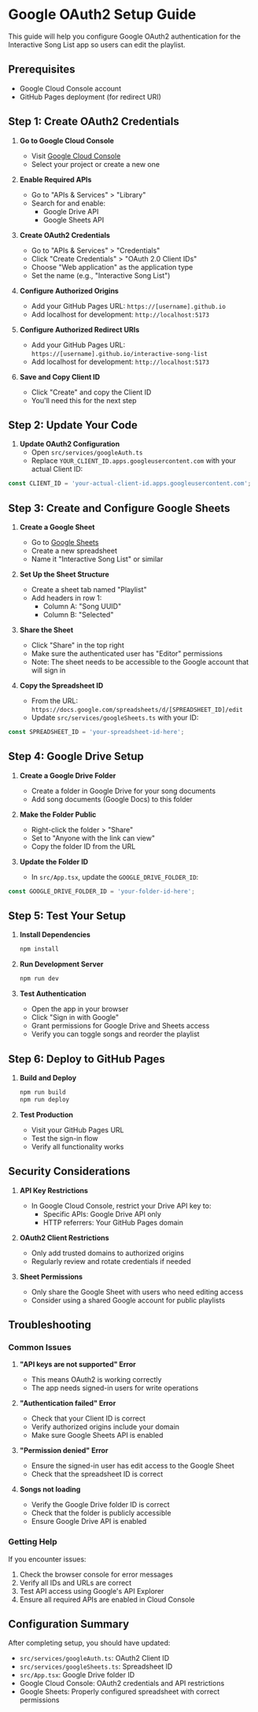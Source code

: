 # Google OAuth2 Setup Guide

This guide will help you configure Google OAuth2 authentication for the Interactive Song List app so users can edit the playlist.

## Prerequisites

- Google Cloud Console account
- GitHub Pages deployment (for redirect URI)

## Step 1: Create OAuth2 Credentials

1. **Go to Google Cloud Console**
   - Visit [Google Cloud Console](https://console.cloud.google.com/)
   - Select your project or create a new one

2. **Enable Required APIs**
   - Go to "APIs & Services" > "Library"
   - Search for and enable:
     - Google Drive API
     - Google Sheets API

3. **Create OAuth2 Credentials**
   - Go to "APIs & Services" > "Credentials"
   - Click "Create Credentials" > "OAuth 2.0 Client IDs"
   - Choose "Web application" as the application type
   - Set the name (e.g., "Interactive Song List")

4. **Configure Authorized Origins**
   - Add your GitHub Pages URL: `https://[username].github.io`
   - Add localhost for development: `http://localhost:5173`

5. **Configure Authorized Redirect URIs**
   - Add your GitHub Pages URL: `https://[username].github.io/interactive-song-list`
   - Add localhost for development: `http://localhost:5173`

6. **Save and Copy Client ID**
   - Click "Create" and copy the Client ID
   - You'll need this for the next step

## Step 2: Update Your Code

1. **Update OAuth2 Configuration**
   - Open `src/services/googleAuth.ts`
   - Replace `YOUR_CLIENT_ID.apps.googleusercontent.com` with your actual Client ID:

```typescript
const CLIENT_ID = 'your-actual-client-id.apps.googleusercontent.com';
```

## Step 3: Create and Configure Google Sheets

1. **Create a Google Sheet**
   - Go to [Google Sheets](https://sheets.google.com/)
   - Create a new spreadsheet
   - Name it "Interactive Song List" or similar

2. **Set Up the Sheet Structure**
   - Create a sheet tab named "Playlist"
   - Add headers in row 1:
     - Column A: "Song UUID"
     - Column B: "Selected"

3. **Share the Sheet**
   - Click "Share" in the top right
   - Make sure the authenticated user has "Editor" permissions
   - Note: The sheet needs to be accessible to the Google account that will sign in

4. **Copy the Spreadsheet ID**
   - From the URL: `https://docs.google.com/spreadsheets/d/[SPREADSHEET_ID]/edit`
   - Update `src/services/googleSheets.ts` with your ID:

```typescript
const SPREADSHEET_ID = 'your-spreadsheet-id-here';
```

## Step 4: Google Drive Setup

1. **Create a Google Drive Folder**
   - Create a folder in Google Drive for your song documents
   - Add song documents (Google Docs) to this folder

2. **Make the Folder Public**
   - Right-click the folder > "Share"
   - Set to "Anyone with the link can view"
   - Copy the folder ID from the URL

3. **Update the Folder ID**
   - In `src/App.tsx`, update the `GOOGLE_DRIVE_FOLDER_ID`:

```typescript
const GOOGLE_DRIVE_FOLDER_ID = 'your-folder-id-here';
```

## Step 5: Test Your Setup

1. **Install Dependencies**
   ```bash
   npm install
   ```

2. **Run Development Server**
   ```bash
   npm run dev
   ```

3. **Test Authentication**
   - Open the app in your browser
   - Click "Sign in with Google"
   - Grant permissions for Google Drive and Sheets access
   - Verify you can toggle songs and reorder the playlist

## Step 6: Deploy to GitHub Pages

1. **Build and Deploy**
   ```bash
   npm run build
   npm run deploy
   ```

2. **Test Production**
   - Visit your GitHub Pages URL
   - Test the sign-in flow
   - Verify all functionality works

## Security Considerations

1. **API Key Restrictions**
   - In Google Cloud Console, restrict your Drive API key to:
     - Specific APIs: Google Drive API only
     - HTTP referrers: Your GitHub Pages domain

2. **OAuth2 Client Restrictions**
   - Only add trusted domains to authorized origins
   - Regularly review and rotate credentials if needed

3. **Sheet Permissions**
   - Only share the Google Sheet with users who need editing access
   - Consider using a shared Google account for public playlists

## Troubleshooting

### Common Issues

1. **"API keys are not supported" Error**
   - This means OAuth2 is working correctly
   - The app needs signed-in users for write operations

2. **"Authentication failed" Error**
   - Check that your Client ID is correct
   - Verify authorized origins include your domain
   - Make sure Google Sheets API is enabled

3. **"Permission denied" Error**
   - Ensure the signed-in user has edit access to the Google Sheet
   - Check that the spreadsheet ID is correct

4. **Songs not loading**
   - Verify the Google Drive folder ID is correct
   - Check that the folder is publicly accessible
   - Ensure Google Drive API is enabled

### Getting Help

If you encounter issues:
1. Check the browser console for error messages
2. Verify all IDs and URLs are correct
3. Test API access using Google's API Explorer
4. Ensure all required APIs are enabled in Cloud Console

## Configuration Summary

After completing setup, you should have updated:

- `src/services/googleAuth.ts`: OAuth2 Client ID
- `src/services/googleSheets.ts`: Spreadsheet ID
- `src/App.tsx`: Google Drive folder ID
- Google Cloud Console: OAuth2 credentials and API restrictions
- Google Sheets: Properly configured spreadsheet with correct permissions
